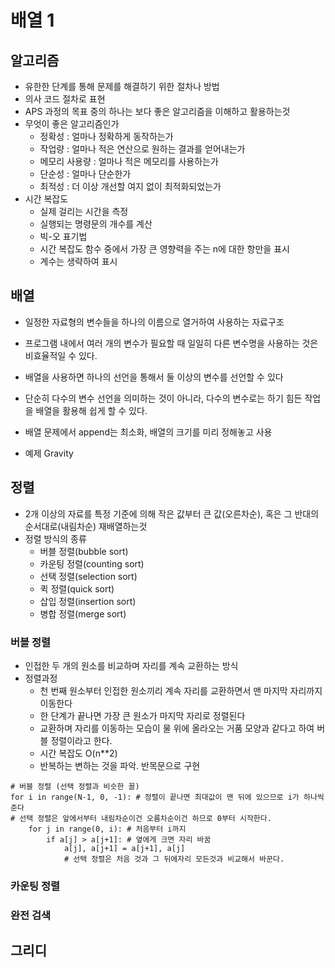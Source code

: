 # 배열 1

## 알고리즘
- 유한한 단계를 통해 문제를 해결하기 위한 절차나 방법
- 의사 코드 절차로 표현
- APS 과정의 목표 중의 하나는 보다 좋은 알고리즘을 이해하고 활용하는것
- 무엇이 좋은 알고리즘인가
    - 정확성 : 얼마나 정확하게 동작하는가
    - 작업량 : 얼마나 적은 연산으로 원하는 결과를 얻어내는가
    - 메모리 사용량 : 얼마나 적은 메모리를 사용하는가
    - 단순성 : 얼마나 단순한가
    - 최적성 : 더 이상 개선할 여지 없이 최적화되었는가
- 시간 복잡도
    - 실제 걸리는 시간을 측정
    - 실행되는 명령문의 개수를 계산
    - 빅-오 표기법
    - 시간 복잡도 함수 중에서 가장 큰 영향력을 주는 n에 대한 항만을 표시
    - 계수는 생략하여 표시

## 배열
- 일정한 자료형의 변수들을 하나의 이름으로 열거하여 사용하는 자료구조
- 프로그램 내에서 여러 개의 변수가 필요할 때 일일히 다른 변수명을 사용하는 것은 비효율적일 수 있다.
- 배열을 사용하면 하나의 선언을 통해서 둘 이상의 변수를 선언할 수 있다
- 단순히 다수의 변수 선언을 의미하는 것이 아니라, 다수의 변수로는 하기 힘든 작업을 배열을 활용해 쉽게 할 수 있다.
- 배열 문제에서 append는 최소화, 배열의 크기를 미리 정해놓고 사용

- 예제 Gravity



## 정렬
- 2개 이상의 자료를 특정 기준에 의해 작은 값부터 큰 값(오른차순), 혹은 그 반대의 순서대로(내림차순) 재배열하는것
- 정렬 방식의 종류
    - 버블 정렬(bubble sort)
    - 카운팅 정렬(counting sort)
    - 선택 정렬(selection sort)
    - 퀵 정렬(quick sort)
    - 삽입 정렬(insertion sort)
    - 병합 정렬(merge sort)

### **버블 정렬**
- 인접한 두 개의 원소를 비교하며 자리를 계속 교환하는 방식
- 정렬과정
    - 천 번째 원소부터 인접한 원소끼리 계속 자리를 교환하면서 맨 마지막 자리까지 이동한다
    - 한 단계가 끝나면 가장 큰 원소가 마지막 자리로 정렬된다
    - 교환하며 자리를 이동하는 모습이 물 위에 올라오는 거품 모양과 같다고 하여 버블 정렬이라고 한다.
    - 시간 복잡도 O(n**2)
    - 반복하는 변하는 것을 파악. 반목문으로 구현
```
# 버블 정렬 (선택 정렬과 비슷한 꼴)
for i in range(N-1, 0, -1): # 정렬이 끝나면 최대값이 맨 뒤에 있으므로 i가 하나씩 준다
# 선택 정렬은 앞에서부터 내림차순이건 오름차순이건 하므로 0부터 시작한다.
    for j in range(0, i): # 처음부터 i까지
        if a[j] > a[j+1]: # 옆에게 크면 자리 바꿈
            a[j], a[j+1] = a[j+1], a[j]
            # 선택 정렬은 처음 것과 그 뒤에자리 모든것과 비교해서 바꾼다. 
```


### **카운팅 정렬**

### **완전 검색**

## 그리디